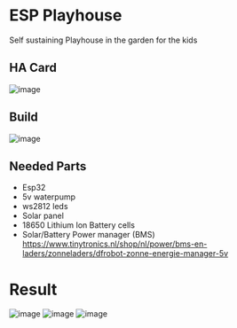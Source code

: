 # ESP Playhouse
Self sustaining Playhouse in the garden for the kids

## HA Card
![image](https://github.com/kippesikgithub/esp_playhouse/assets/100353268/70c9f181-970a-4c05-aba9-44a7aa264b3a)

## Build
![image](https://user-images.githubusercontent.com/100353268/212083927-91b10d84-f9cb-46bd-950a-75aeb53f92ad.png)

## Needed Parts
- Esp32
- 5v waterpump
- ws2812 leds
- Solar panel
- 18650 Lithium Ion Battery cells
- Solar/Battery Power manager (BMS) https://www.tinytronics.nl/shop/nl/power/bms-en-laders/zonneladers/dfrobot-zonne-energie-manager-5v

# Result
![image](https://user-images.githubusercontent.com/100353268/212084094-5b71e5e1-54c1-462c-a22c-3370eeea0c57.png)
![image](https://user-images.githubusercontent.com/100353268/212084016-5b0a4776-ad02-4286-876b-87a79a926259.png)
![image](https://user-images.githubusercontent.com/100353268/212084054-b1fff10a-770b-421b-8829-2d900acc027b.png)
